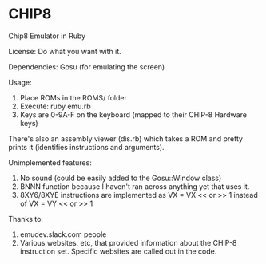 # CHIP8
Chip8 Emulator in Ruby

License: Do what you want with it.

Dependencies: Gosu (for emulating the screen)

Usage:
1) Place ROMs in the ROMS/ folder
2) Execute: ruby emu.rb <ROM filename>
3) Keys are 0-9A-F on the keyboard (mapped to their CHIP-8 Hardware keys)

There's also an assembly viewer (dis.rb) which takes a ROM and pretty prints it (identifies instructions and arguments).

Unimplemented features:
1) No sound (could be easily added to the Gosu::Window class)
2) BNNN function because I haven't ran across anything yet that uses it.
3) 8XY6/8XYE instructions are implemented as VX = VX << or >> 1 instead of VX = VY << or >> 1

Thanks to:
  1) emudev.slack.com people
  2) Various websites, etc, that provided information about the CHIP-8 instruction set. Specific websites are called out in the code.
